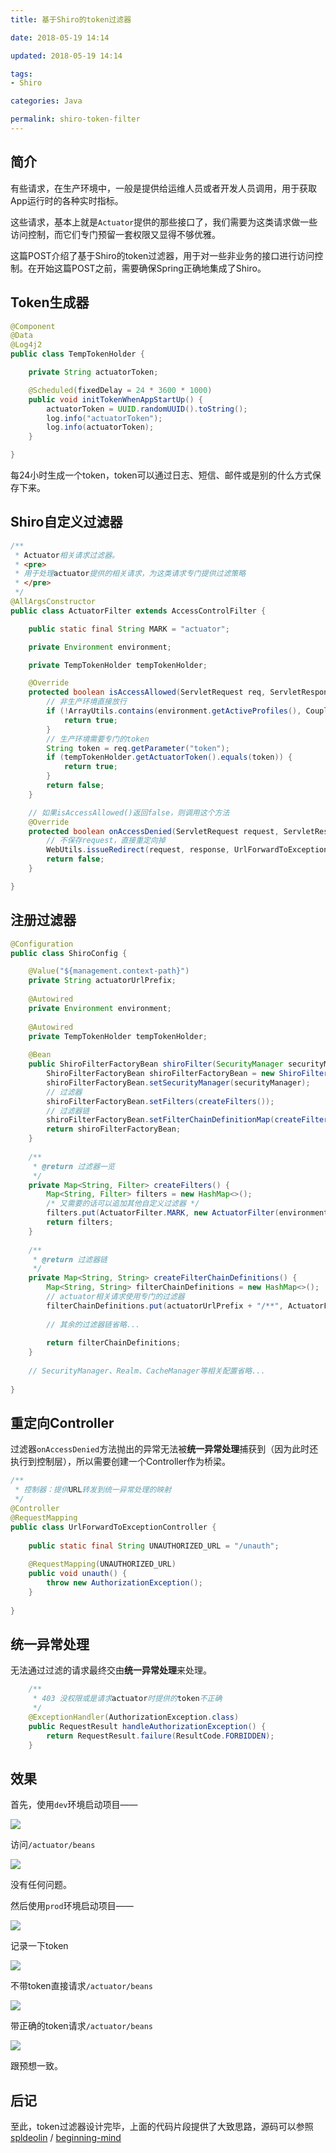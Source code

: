 ```yaml
---
title: 基于Shiro的token过滤器

date: 2018-05-19 14:14

updated: 2018-05-19 14:14

tags:
- Shiro

categories: Java

permalink: shiro-token-filter
---
```


## 简介

有些请求，在生产环境中，一般是提供给运维人员或者开发人员调用，用于获取App运行时的各种实时指标。

这些请求，基本上就是`Actuator`提供的那些接口了，我们需要为这类请求做一些访问控制，而它们专门预留一套权限又显得不够优雅。

这篇POST介绍了基于Shiro的token过滤器，用于对一些非业务的接口进行访问控制。在开始这篇POST之前，需要确保Spring正确地集成了Shiro。



## Token生成器

~~~java
@Component
@Data
@Log4j2
public class TempTokenHolder {

    private String actuatorToken;

    @Scheduled(fixedDelay = 24 * 3600 * 1000)
    public void initTokenWhenAppStartUp() {
        actuatorToken = UUID.randomUUID().toString();
        log.info("actuatorToken");
        log.info(actuatorToken);
    }

}
~~~

每24小时生成一个token，token可以通过日志、短信、邮件或是别的什么方式保存下来。



## Shiro自定义过滤器

~~~java
/**
 * Actuator相关请求过滤器。
 * <pre>
 * 用于处理actuator提供的相关请求，为这类请求专门提供过滤策略
 * </pre>
 */
@AllArgsConstructor
public class ActuatorFilter extends AccessControlFilter {

    public static final String MARK = "actuator";

    private Environment environment;

    private TempTokenHolder tempTokenHolder;

    @Override
    protected boolean isAccessAllowed(ServletRequest req, ServletResponse resp, Object mappedValue) {
        // 非生产环境直接放行
        if (!ArrayUtils.contains(environment.getActiveProfiles(), CoupledConstant.PROD_PROFILE_NAME)) {
            return true;
        }
        // 生产环境需要专门的token
        String token = req.getParameter("token");
        if (tempTokenHolder.getActuatorToken().equals(token)) {
            return true;
        }
        return false;
    }

    // 如果isAccessAllowed()返回false，则调用这个方法
    @Override
    protected boolean onAccessDenied(ServletRequest request, ServletResponse response) throws Exception {
        // 不保存request，直接重定向掉
        WebUtils.issueRedirect(request, response, UrlForwardToExceptionController.UNAUTHORIZED_URL);
        return false;
    }

}
~~~



## 注册过滤器

~~~java
@Configuration
public class ShiroConfig {

    @Value("${management.context-path}")
    private String actuatorUrlPrefix;
    
    @Autowired
    private Environment environment;
    
    @Autowired
    private TempTokenHolder tempTokenHolder;
    
    @Bean
    public ShiroFilterFactoryBean shiroFilter(SecurityManager securityManager) {
        ShiroFilterFactoryBean shiroFilterFactoryBean = new ShiroFilterFactoryBean();
        shiroFilterFactoryBean.setSecurityManager(securityManager);
        // 过滤器
        shiroFilterFactoryBean.setFilters(createFilters());
        // 过滤器链
        shiroFilterFactoryBean.setFilterChainDefinitionMap(createFilterChainDefinitions());
        return shiroFilterFactoryBean;
    }
    
    /**
     * @return 过滤器一览
     */
    private Map<String, Filter> createFilters() {
        Map<String, Filter> filters = new HashMap<>();
        /* 又需要的话可以追加其他自定义过滤器 */
        filters.put(ActuatorFilter.MARK, new ActuatorFilter(environment, tempTokenHolder));
        return filters;
    }
    
    /**
     * @return 过滤器链
     */
    private Map<String, String> createFilterChainDefinitions() {
        Map<String, String> filterChainDefinitions = new HashMap<>();
        // actuator相关请求使用专门的过滤器
        filterChainDefinitions.put(actuatorUrlPrefix + "/**", ActuatorFilter.MARK);
        
        // 其余的过滤器链省略...
        
        return filterChainDefinitions;
    }
    
    // SecurityManager、Realm、CacheManager等相关配置省略...
    
}
~~~



## 重定向Controller

过滤器`onAccessDenied`方法抛出的异常无法被**统一异常处理**捕获到（因为此时还执行到控制层），所以需要创建一个Controller作为桥梁。

~~~java
/**
 * 控制器：提供URL转发到统一异常处理的映射
 */
@Controller
@RequestMapping
public class UrlForwardToExceptionController {
   
    public static final String UNAUTHORIZED_URL = "/unauth";
    
    @RequestMapping(UNAUTHORIZED_URL)
    public void unauth() {
        throw new AuthorizationException();
    }
    
}
~~~



## 统一异常处理

无法通过过滤的请求最终交由**统一异常处理**来处理。

~~~java
    /**
     * 403 没权限或是请求actuator时提供的token不正确
     */
    @ExceptionHandler(AuthorizationException.class)
    public RequestResult handleAuthorizationException() {
        return RequestResult.failure(ResultCode.FORBIDDEN);
    }
~~~



## 效果

首先，使用`dev`环境启动项目——

![](/images/shiro-token-filter-1.png)



访问`/actuator/beans`

![](/images/shiro-token-filter-2.png)



没有任何问题。

然后使用`prod`环境启动项目——

![](/images/shiro-token-filter-3.png)



记录一下token

![](/images/shiro-token-filter-4.png)



不带token直接请求`/actuator/beans`

![](/images/shiro-token-filter-5.gif)



带正确的token请求`/actuator/beans`

![](/images/shiro-token-filter-6.png)



跟预想一致。



## 后记

至此，token过滤器设计完毕，上面的代码片段提供了大致思路，源码可以参照[spldeolin](https://github.com/spldeolin) / [beginning-mind](https://github.com/spldeolin/beginning-mind)